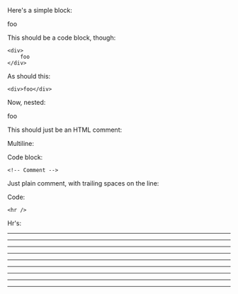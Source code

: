 Here's a simple block:

<div>
  foo
</div>

This should be a code block, though:

    <div>
        foo
    </div>
    

As should this:

    <div>foo</div>
    

Now, nested:

<div>
  <div>
    <div>
      foo
    </div>
  </div>
</div>

This should just be an HTML comment:

<!-- Comment -->

Multiline:

<!--
Blah
Blah
-->

Code block:

    <!-- Comment -->
    

Just plain comment, with trailing spaces on the line:

<!-- foo -->

Code:

    <hr />
    

Hr's:

* * *

* * *

* * *

* * *

* * *

* * *

<hr class="foo" id="bar" />

<hr class="foo" id="bar" />

<hr class="foo" id="bar" />